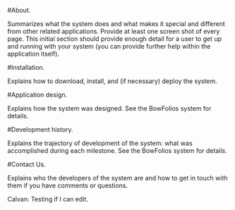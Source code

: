 #About.

Summarizes what the system does and what makes it special and different from other related applications. Provide at least one screen shot of every page. This initial section should provide enough detail for a user to get up and running with your system (you can provide further help within the application itself).

#Installation. 

Explains how to download, install, and (if necessary) deploy the system.

#Application design. 

Explains how the system was designed. See the BowFolios system for details.

#Development history.

Explains the trajectory of development of the system: what was accomplished during each milestone. See the BowFolios system for details.

#Contact Us. 

Explains who the developers of the system are and how to get in touch with them if you have comments or questions.

Calvan: Testing if I can edit.
